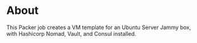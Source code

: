 # About

This Packer job creates a VM template for an Ubuntu Server Jammy box, with Hashicorp Nomad, Vault, and Consul installed.
